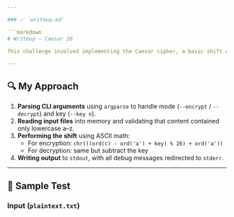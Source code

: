 ```yaml
---

### ✅ `writeup.md`

```markdown
# Writeup – Caesar 26

This challenge involved implementing the Caesar cipher, a basic shift cipher where each letter in the plaintext is shifted a fixed number of positions in the alphabet.

---
```


## 🔍 My Approach

1. **Parsing CLI arguments** using `argparse` to handle mode (`--encrypt` / `--decrypt`) and key (`--key n`).
2. **Reading input files** into memory and validating that content contained only lowercase a–z.
3. **Performing the shift** using ASCII math:
   - For encryption: `chr(((ord(c) - ord('a') + key) % 26) + ord('a'))`
   - For decryption: same but subtract the key
4. **Writing output** to `stdout`, with all debug messages redirected to `stderr`.

---

## 🧪 Sample Test

### Input (`plaintext.txt`)
